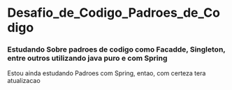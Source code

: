 # Desafio_de_Codigo_Padroes_de_Codigo


### Estudando Sobre padroes de codigo como Facadde, Singleton, entre outros utilizando java puro e com Spring


Estou ainda estudando Padroes com Spring, entao, com certeza tera atualizacao
